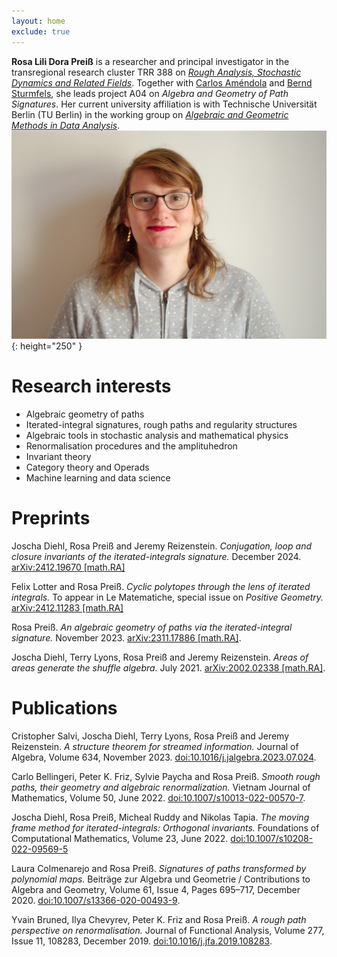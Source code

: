 ```yaml
---
layout: home
exclude: true
---
```


__Rosa Lili Dora Preiß__ is a researcher and principal investigator in the transregional research cluster TRR 388 on [_Rough Analysis, Stochastic Dynamics and Related Fields_](https://sites.google.com/view/trr388/). Together with [Carlos Améndola](http://www.luke-amendola.appspot.com/) and [Bernd Sturmfels](https://www.mpg.de/11383446/mathematik-in-den-naturwissenschaften-sturmfels), she leads project A04 on _Algebra and Geometry of Path Signatures_. Her current university affiliation is with Technische Universität Berlin (TU Berlin) in the working group on [_Algebraic and Geometric Methods in Data Analysis_](https://www.tu.berlin/en/math/forschung/arbeitsgruppen-mit-fachgebieten/diskrete-und-algorithmische-mathematik/algebraic-and-geometric-methods-in-data-analysis).  
![Rosa-Lili-Dora-Preiß](/images/rosa-preiss.jpg){: height="250" }

# Research interests

* Algebraic geometry of paths
* Iterated-integral signatures, rough paths and regularity structures
* Algebraic tools in stochastic analysis and mathematical physics
* Renormalisation procedures and the amplituhedron
* Invariant theory
* Category theory and Operads
* Machine learning and data science

# Preprints

Joscha Diehl, Rosa Preiß and Jeremy Reizenstein. _Conjugation, loop and closure invariants of the iterated-integrals signature._ December 2024. [arXiv:2412.19670 [math.RA]](https://arxiv.org/abs/2412.19670)

Felix Lotter and Rosa Preiß. _Cyclic polytopes through the lens of iterated integrals._ To appear in Le Matematiche, special issue on _Positive Geometry._ [arXiv:2412.11283 [math.RA]](https://arxiv.org/abs/2412.11283)

Rosa Preiß. _An algebraic geometry of paths via the iterated-integral signature._ November 2023. [arXiv:2311.17886 [math.RA]](https://arxiv.org/abs/2311.17886).

Joscha Diehl, Terry Lyons, Rosa Preiß and Jeremy Reizenstein. _Areas of areas generate the shuffle algebra._ July 2021. [arXiv:2002.02338 [math.RA]](https://arxiv.org/abs/2002.02338).

# Publications

Cristopher Salvi, Joscha Diehl, Terry Lyons, Rosa Preiß and Jeremy Reizenstein. _A structure theorem for streamed information._ Journal of Algebra, Volume 634, November 2023. [doi:10.1016/j.jalgebra.2023.07.024](https://doi.org/10.1016/j.jalgebra.2023.07.024).

Carlo Bellingeri, Peter K. Friz, Sylvie Paycha and Rosa Preiß. _Smooth rough paths, their geometry and algebraic renormalization._ Vietnam Journal of Mathematics, Volume 50, June 2022. [doi:10.1007/s10013-022-00570-7](https://doi.org/10.1007/s10013-022-00570-7).

Joscha Diehl, Rosa Preiß, Micheal Ruddy and Nikolas Tapia. _The moving frame method for iterated-integrals: Orthogonal invariants._ Foundations of Computational Mathematics, Volume 23, June 2022. [doi:10.1007/s10208-022-09569-5](https://doi.org/10.1007/s10208-022-09569-5)

Laura Colmenarejo and Rosa Preiß. _Signatures of paths transformed by polynomial maps._ Beiträge zur Algebra und Geometrie / Contributions to Algebra and Geometry, Volume 61, Issue 4, Pages 695–717, December 2020. [doi:10.1007/s13366-020-00493-9](https://doi.org/10.1007/s13366-020-00493-9).

Yvain Bruned, Ilya Chevyrev, Peter K. Friz and Rosa Preiß. _A rough path perspective on renormalisation._ Journal of Functional Analysis, Volume 277, Issue 11, 108283, December 2019. [doi:10.1016/j.jfa.2019.108283](https://doi.org/10.1016/j.jfa.2019.108283).


